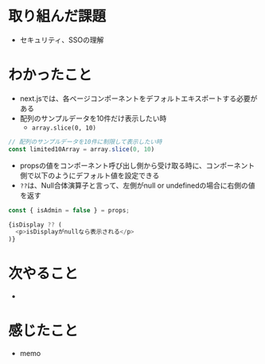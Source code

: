 # 取り組んだ課題

- セキュリティ、SSOの理解

# わかったこと
+ next.jsでは、各ページコンポーネントをデフォルトエキスポートする必要がある
+ 配列のサンプルデータを10件だけ表示したい時
  + `array.slice(0, 10)`
```ts
// 配列のサンプルデータを10件に制限して表示したい時
const limited10Array = array.slice(0, 10)
```
+ propsの値をコンポーネント呼び出し側から受け取る時に、コンポーネント側で以下のようにデフォルト値を設定できる
+ `??`は、Null合体演算子と言って、左側がnull or undefinedの場合に右側の値を返す
```ts
const { isAdmin = false } = props;

{isDisplay ?? (
  <p>isDisplayがnullなら表示される</p>
)}
```

# 次やること

- 

# 感じたこと

- memo
  

